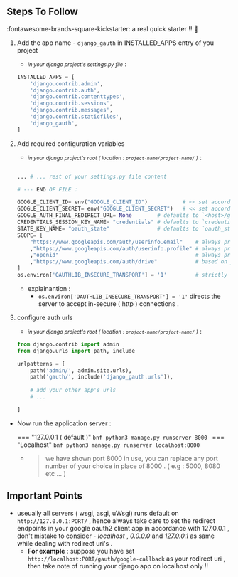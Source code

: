 ## Steps To Follow 

:fontawesome-brands-square-kickstarter: a real quick starter !! :beers:

1. Add the app name - `django_gauth` in INSTALLED_APPS entry of you project 
    - <em><small>in your django project's settings.py file</small></em> :
    ```py title="settings.py" linenums="1" hl_lines="8"
    INSTALLED_APPS = [
        'django.contrib.admin',
        'django.contrib.auth',
        'django.contrib.contenttypes',
        'django.contrib.sessions',
        'django.contrib.messages',
        'django.contrib.staticfiles',
        'django_gauth',
    ]
    ```
2. Add required configuration variables 
    - <em><small>in your django project's root ( location : `project-name/project-name/` )</small></em> :
    ```py title="settings.py" linenums="1"

    ... # ... rest of your settings.py file content

    # --- END OF FILE :

    GOOGLE_CLIENT_ID= env("GOOGLE_CLIENT_ID")           # << set according to your oauth2 client
    GOOGLE_CLIENT_SECRET= env("GOOGLE_CLIENT_SECRET")   # << set according to your oauth2 client
    GOOGLE_AUTH_FINAL_REDIRECT_URL= None        # defaults to `<host>/gauth/`
    CREDENTIALS_SESSION_KEY_NAME= "credentials" # defaults to `credentials`
    STATE_KEY_NAME= "oauth_state"               # defaults to `oauth_state`
    SCOPE= [
        "https://www.googleapis.com/auth/userinfo.email"    # always preffered
        ,"https://www.googleapis.com/auth/userinfo.profile" # always preffered
        ,"openid"                                           # always preffered
        ,"https://www.googleapis.com/auth/drive"            # based on your usage
    ]
    os.environ['OAUTHLIB_INSECURE_TRANSPORT'] = '1'         # strictly for local-development only
    ```
    - explainantion :
        - `os.environ['OAUTHLIB_INSECURE_TRANSPORT'] = '1'` directs the server to accept in-secure ( http ) connections .

3. configure auth urls 
    - <em><small>in your django project's root ( location : `project-name/project-name/` )</small></em> :
    ```py title="urls.py" linenums="1" hl_lines="6"
    from django.contrib import admin
    from django.urls import path, include

    urlpatterns = [
        path('admin/', admin.site.urls),
        path('gauth/', include('django_gauth.urls')),
        
        # add your other app's urls
        # ...

    ]
    ```

- Now run the application server :

    === "127.0.0.1 ( default )"
        ```bnf
        python3 manage.py runserver 8000
        ```
    === "Localhost"
        ```bnf
        python3 manage.py runserver localhost:8000
        ```
    - > we have shown port 8000 in use, you can replace any port number of your choice in place of 8000 . ( e.g : 5000, 8080 etc ... )

## Important Points

- useually all servers ( wsgi, asgi, uWsgi) runs default on `http://127.0.0.1:PORT/` , hence always take care to set the redirect endpoints in your google oauth2 client app in accordance with 127.0.0.1 , don't mistake to consider - _localhost_ , _0.0.0.0_ and _127.0.0.1_ as same while dealing with redirect uri's . 
    - **For example** : suppose you have set `http://localhost:PORT/gauth/google-callback` as your redirect uri , then take note of running your django app on localhost only !!

